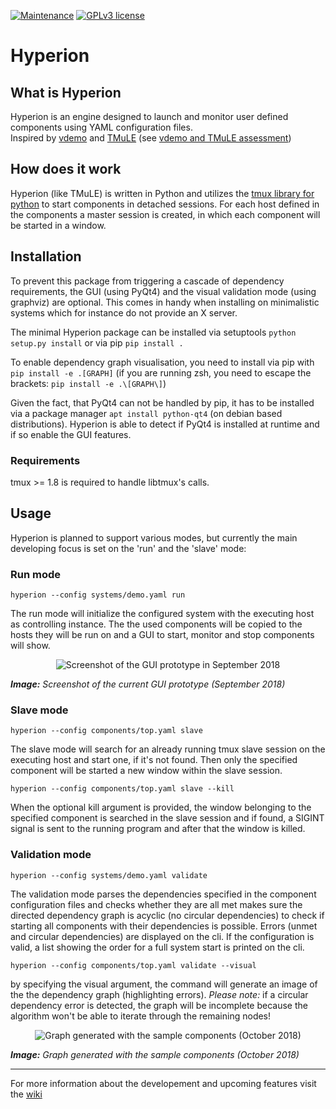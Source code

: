 [![Maintenance](https://img.shields.io/badge/Maintained%3F-yes-green.svg)](https://GitHub.com/DavidPL1/Hyperion/graphs/commit-activity)
[![GPLv3 license](https://img.shields.io/badge/License-GPLv3-blue.svg)](http://perso.crans.org/besson/LICENSE.html)

# Hyperion

## What is Hyperion

Hyperion is an engine designed to launch and monitor user defined components using YAML configuration files.  
Inspired by [vdemo](https://code.cor-lab.org/projects/vdemo) and [TMuLE](https://github.com/marc-hanheide/TMuLE) (see [vdemo and TMuLE assessment](https://github.com/DavidPL1/Hyperion/wiki/vdemo-and-TMuLE-assessment))

## How does it work
Hyperion (like TMuLE) is written in Python and utilizes the [tmux library for python](https://github.com/tmux-python/libtmux) to start components in detached sessions. For each host defined in the components a master session is created, in which each component will be started in a window.

## Installation

To prevent this package from triggering a cascade of dependency requirements, the GUI (using PyQt4) and the visual validation mode (using graphviz) are optional. This comes in handy when installing on minimalistic systems which for instance do not provide an X server.

The minimal Hyperion package can be installed via setuptools ```python setup.py install``` or via pip ```pip install .```

To enable dependency graph visualisation, you need to install via pip with ```pip install -e .[GRAPH]``` (if you are running zsh, you need to escape the brackets: ```pip install -e .\[GRAPH\]```)

Given the fact, that PyQt4 can not be handled by pip, it has to be installed via a package manager ```apt install python-qt4``` (on debian based distributions). Hyperion is able to detect if PyQt4 is installed at runtime and if so enable the GUI features.


### Requirements

tmux >= 1.8 is required to handle libtmux's calls.

## Usage

Hyperion is planned to support various modes, but currently the main developing focus is set on the 'run' and the 'slave' mode:

### Run mode

```
hyperion --config systems/demo.yaml run
```

The run mode will initialize the configured system with the executing host as controlling instance. The the used components will be copied to the hosts they will be run on and a GUI to start, monitor and stop components will show.

<p align="center">
  <img src="https://github.com/DavidPL1/Hyperion/wiki/img/gui-prototype-092018.png?raw=true" alt="Screenshot of the GUI prototype in September 2018"/>
</p>

***Image:*** *Screenshot of the current GUI prototype (September 2018)*

### Slave mode

```
hyperion --config components/top.yaml slave
```

The slave mode will search for an already running tmux slave session on the executing host and start one, if it's not found. Then only the specified component will be started a new window within the slave session. 

```
hyperion --config components/top.yaml slave --kill
```

When the optional kill argument is provided, the window belonging to the specified component is searched in the slave session and if found, a SIGINT signal is sent to the running program and after that the window is killed.

### Validation mode

```
hyperion --config systems/demo.yaml validate
```

The validation mode parses the dependencies specified in the component configuration files and checks whether they are all met makes sure the directed dependency graph is acyclic (no circular dependencies) to check if starting all components with their dependencies is possible.
Errors (unmet and circular dependencies) are displayed on the cli.
If the configuration is valid, a list showing the order for a full system start is printed on the cli.
 
```
hyperion --config components/top.yaml validate --visual
```

by specifying the visual argument, the command will generate an image of the the dependency graph (highlighting errors). *Please note:* if a circular dependency error is detected, the graph will be incomplete because the algorithm won't be able to iterate through the remaining nodes!
<p align="center">
  <img src="https://github.com/DavidPL1/Hyperion/wiki/img/depgraph_1-102018.png?raw=true" alt="Graph generated with the sample components (October 2018)"/>
</p>

***Image:*** *Graph generated with the sample components (October 2018)*

---------

For more information about the developement and upcoming features visit the [wiki](https://github.com/DavidPL1/Hyperion/wiki)
